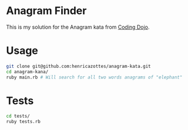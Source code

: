 # Anagram Finder

This is my solution for the Anagram kata from [Coding Dojo](http://codingdojo.org/kata/Anagram/).

# Usage

```bash
git clone git@github.com:henricazottes/anagram-kata.git
cd anagram-kana/
ruby main.rb # Will search for all two words anagrams of "elephant"
```

# Tests
```bash
cd tests/
ruby tests.rb
```

